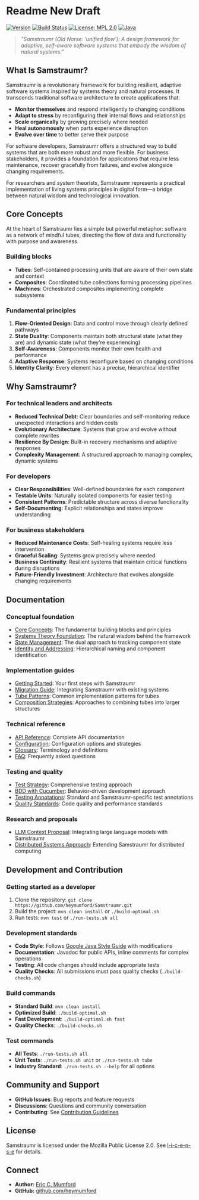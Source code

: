 # Readme New Draft

[![Version](https://img.shields.io/badge/version-0.6.1-blue)](https://github.com/heymumford/Samstraumr/releases) [![Build Status](https://github.com/heymumford/Samstraumr/actions/workflows/samstraumr-pipeline.yml/badge.svg)](https://github.com/heymumford/Samstraumr/actions/workflows/samstraumr-pipeline.yml) [![License: MPL 2.0](https://img.shields.io/badge/License-MPL%202.0-brightgreen.svg)](https://opensource.org/licenses/MPL-2.0) [![Java](https://img.shields.io/badge/Java-17%2B-orange)](https://openjdk.java.net/projects/jdk/17/)

> *"Samstraumr (Old Norse: 'unified flow'): A design framework for adaptive, self-aware software systems that embody the wisdom of natural systems."*

## What Is Samstraumr?

Samstraumr is a revolutionary framework for building resilient, adaptive software systems inspired by systems theory and natural processes. It transcends traditional software architecture to create applications that:

- **Monitor themselves** and respond intelligently to changing conditions
- **Adapt to stress** by reconfiguring their internal flows and relationships
- **Scale organically** by growing precisely where needed
- **Heal autonomously** when parts experience disruption
- **Evolve over time** to better serve their purpose

For software developers, Samstraumr offers a structured way to build systems that are both more robust and more flexible. For business stakeholders, it provides a foundation for applications that require less maintenance, recover gracefully from failures, and evolve alongside changing requirements.

For researchers and system theorists, Samstraumr represents a practical implementation of living systems principles in digital form—a bridge between natural wisdom and technological innovation.

## Core Concepts

At the heart of Samstraumr lies a simple but powerful metaphor: software as a network of mindful tubes, directing the flow of data and functionality with purpose and awareness.

### Building blocks

- **Tubes**: Self-contained processing units that are aware of their own state and context
- **Composites**: Coordinated tube collections forming processing pipelines
- **Machines**: Orchestrated composites implementing complete subsystems

### Fundamental principles

1. **Flow-Oriented Design**: Data and control move through clearly defined pathways
2. **State Duality**: Components maintain both structural state (what they are) and dynamic state (what they're experiencing)
3. **Self-Awareness**: Components monitor their own health and performance
4. **Adaptive Response**: Systems reconfigure based on changing conditions
5. **Identity Clarity**: Every element has a precise, hierarchical identifier

## Why Samstraumr?

### For technical leaders and architects

- **Reduced Technical Debt**: Clear boundaries and self-monitoring reduce unexpected interactions and hidden costs
- **Evolutionary Architecture**: Systems that grow and evolve without complete rewrites
- **Resilience By Design**: Built-in recovery mechanisms and adaptive responses
- **Complexity Management**: A structured approach to managing complex, dynamic systems

### For developers

- **Clear Responsibilities**: Well-defined boundaries for each component
- **Testable Units**: Naturally isolated components for easier testing
- **Consistent Patterns**: Predictable structure across diverse functionality
- **Self-Documenting**: Explicit relationships and states improve understanding

### For business stakeholders

- **Reduced Maintenance Costs**: Self-healing systems require less intervention
- **Graceful Scaling**: Systems grow precisely where needed
- **Business Continuity**: Resilient systems that maintain critical functions during disruptions
- **Future-Friendly Investment**: Architecture that evolves alongside changing requirements

## Documentation

### Conceptual foundation

- [Core Concepts](./docs/concepts/core-concepts.md): The fundamental building blocks and principles
- [Systems Theory Foundation](./docs/concepts/systems-theory-foundation.md): The natural wisdom behind the framework
- [State Management](./docs/concepts/state-management.md): The dual approach to tracking component state
- [Identity and Addressing](./docs/concepts/identity-addressing.md): Hierarchical naming and component identification

### Implementation guides

- [Getting Started](./docs/guides/getting-started.md): Your first steps with Samstraumr
- [Migration Guide](./docs/guides/migration-guide.md): Integrating Samstraumr with existing systems
- [Tube Patterns](./docs/guides/tube-patterns.md): Common implementation patterns for tubes
- [Composition Strategies](./docs/guides/composition-strategies.md): Approaches to combining tubes into larger structures

### Technical reference

- [API Reference](./docs/reference/api-reference.md): Complete API documentation
- [Configuration](./docs/reference/configuration.md): Configuration options and strategies
- [Glossary](./docs/reference/glossary.md): Terminology and definitions
- [FAQ](./docs/reference/faq.md): Frequently asked questions

### Testing and quality

- [Test Strategy](./docs/testing/test-strategy.md): Comprehensive testing approach
- [BDD with Cucumber](./docs/testing/bdd-with-cucumber.md): Behavior-driven development approach
- [Testing Annotations](./docs/testing/testing-annotations.md): Standard and Samstraumr-specific test annotations
- [Quality Standards](./docs/testing/quality-standards.md): Code quality and performance standards

### Research and proposals

- [LLM Context Proposal](./docs/research/llm-context-proposal.md): Integrating large language models with Samstraumr
- [Distributed Systems Approach](./docs/research/distributed-systems-approach.md): Extending Samstraumr for distributed computing

## Development and Contribution

### Getting started as a developer

1. Clone the repository: `git clone https://github.com/heymumford/Samstraumr.git`
2. Build the project: `mvn clean install` or `./build-optimal.sh`
3. Run tests: `mvn test` or `./run-tests.sh all`

### Development standards

- **Code Style**: Follows [Google Java Style Guide](https://google.github.io/styleguide/javaguide.html) with modifications
- **Documentation**: Javadoc for public APIs, inline comments for complex operations
- **Testing**: All code changes should include appropriate tests
- **Quality Checks**: All submissions must pass quality checks (`./build-checks.sh`)

### Build commands

- **Standard Build**: `mvn clean install`
- **Optimized Build**: `./build-optimal.sh`
- **Fast Development**: `./build-optimal.sh fast`
- **Quality Checks**: `./build-checks.sh`

### Test commands

- **All Tests**: `./run-tests.sh all`
- **Unit Tests**: `./run-tests.sh unit` or `./run-tests.sh tube`
- **Industry Standard**: `./run-tests.sh --help` for all options

## Community and Support

- **GitHub Issues**: Bug reports and feature requests
- **Discussions**: Questions and community conversation
- **Contributing**: See [Contribution Guidelines](./docs/contribution/contributing.md)

## License

Samstraumr is licensed under the Mozilla Public License 2.0. See [l-i-c-e-n-s-e](./l-i-c-e-n-s-e) for details.

## Connect

- **Author:** [Eric C. Mumford](mailto:heymumford@samstraumr.org.md)
- **GitHub:** [github.com/heymumford](https://github.com/heymumford)
